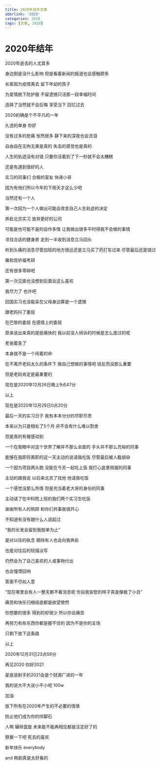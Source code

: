 ```yaml
---
title: 2020年结年文案
abbrlink: '2020'
categories: 2020
tags: [文案, 2020]
---
```

# 2020年结年

2020年逝去的人尤其多

身边倒是没什么影响 但是看着新闻的报道也会感触颇多

长辈因为疫情离去 留下年幼的孩子

为爱情脱下防护服 不留遗憾只活那一段幸福时间

选择了当然就不会后悔 享受当下 回忆过去

2020的确是个不平凡的一年



久违的单身 你好

没有过多的悲痛 怅然居多 静下来的深夜也会流泪 

自由自在无拘无束是真的  失去的感觉也是真的

人生的轨迹没有对错 只要你活着到了下一秒就不会太糟糕



还是有遇到很好的人

实习的同事们 合租的室友 快递小哥 

因为有他们所以今年的下雨天才这么少吧



当然还有一个人 

第一次因为一个人做出可能会改变自己人生轨迹的决定

奔赴北京实习 放弃更好的公司

可能是也可能不是的自作多情 让我做出很多平时得我不会做的事情

寻找合适的健身房  走到一半收到消息立马回头

听到头痛的消息尽管加班的地方很远还是立马买了药打车过来 尽管最后还是错过

雍和宫祈福考研

还有很多零碎吧

第一次见面也没想到后面会这么喜欢

我尽力了 也许吧



回国实习也没能呆在父母身边算是一个遗憾

跟老妈抖了委屈

在巴黎的委屈 在感情上的委屈

原来说出来真的是挺痛快的  我以前没人倾诉的时候是怎么度过的呢



老爸着急了

本身就不是一个闲着的命 

在不离开老妈太久的条件下  做自己想做的事情吧 钱反而没那么重要

但是老妈肯定是最重要的

现在是2020年12月26日晚上9点47分

以上



现在是2020年12月29日0点20分

最后一天的实习日子 我有本本分分的尽职尽责

本来以为只是相处了5个月 并不会有什么难以割舍

但是真的有被感动到

一个在我眼中对这个世界了解并不那么全面的 手头并不那么充裕的同事

能够在我即将离职的这一天主动的说请我吃饭 尽管最后被人截胡:smile:

一个因为项目两头跑 没能在今天一起吃上饭 我打心底里佩服的同事 

主动的跟我说  以后来北京了找他 他请我吃饭

一个感觉没那么热情 但是充当着老大哥的身份的同事

主动请了在中科院上班的我们两个实习生吃饭 

谢谢所有人的照顾 和你们共事我很开心



不知道有没有跟什么人说起过

“我的长发会留到我脱单为止”

是对以往的执念 期待有人也会向我奔赴 

也是对往后的轻描淡写

仍然会为了自己喜欢的人或事物付出

也会憧憬回响

答案不尽如人意

“现在哪里会有人一整天都不看消息呢 你自我安慰的样子真是像极了小丑”

痛苦和快乐归根结底都是欲望使然  

你想要的很多 得到的却很少 所以你会痛苦

再努力有些东西你都是握不住的 因为不是你的主场

只剩下放下这条路

以上



2020年12月31日23点59分

再见2020 你好2021

星座说射手的2021会是个财源广进的一年

我的说大不大说小不小吧  100w

加油



放下所有在2020年产生的不必要的情愫

防止他们成为你的绊脚石

人啊 辗转盘旋 未来能不能再相见都是注定好了的 

祭奠一下吧 死去的喜欢



新年快乐 everybody







and 韩剧真是太好看的